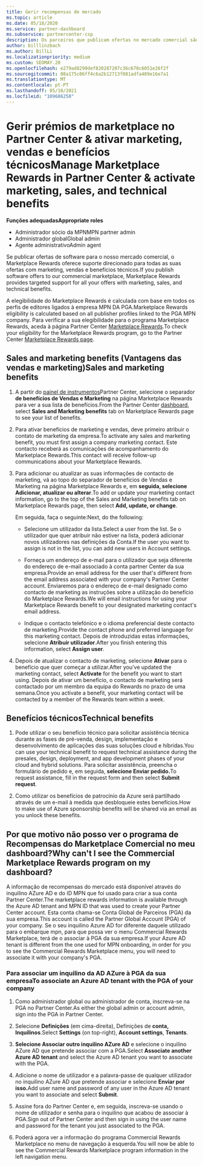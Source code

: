 ```yaml
---
title: Gerir recompensas de mercado
ms.topic: article
ms.date: 05/18/2020
ms.service: partner-dashboard
ms.subservice: partnercenter-csp
description: Os parceiros que publicam ofertas no mercado comercial são elegíveis para benefícios que oferecem apoio ao marketing.
author: billlinzbach
ms.author: BillLi
ms.localizationpriority: medium
ms.custom: SEOMAY.20
ms.openlocfilehash: e279ad8299def820287207c36c670c6051e26f2f
ms.sourcegitcommit: 08a175c06ff4c6a2b12713f081adfa489e16e7a1
ms.translationtype: MT
ms.contentlocale: pt-PT
ms.lasthandoff: 05/10/2021
ms.locfileid: "109686250"
---
```

# <a name="manage-marketplace-rewards-in-partner-center--activate-marketing-sales-and-technical-benefits"></a><span data-ttu-id="dae59-103">Gerir prémios de marketplace no Partner Center & ativar marketing, vendas e benefícios técnicos</span><span class="sxs-lookup"><span data-stu-id="dae59-103">Manage Marketplace Rewards in Partner Center & activate marketing, sales, and technical benefits</span></span>

<span data-ttu-id="dae59-104">**Funções adequadas**</span><span class="sxs-lookup"><span data-stu-id="dae59-104">**Appropriate roles**</span></span>

- <span data-ttu-id="dae59-105">Administrador sócio da MPN</span><span class="sxs-lookup"><span data-stu-id="dae59-105">MPN partner admin</span></span>
- <span data-ttu-id="dae59-106">Administrador global</span><span class="sxs-lookup"><span data-stu-id="dae59-106">Global admin</span></span>
- <span data-ttu-id="dae59-107">Agente administrativo</span><span class="sxs-lookup"><span data-stu-id="dae59-107">Admin agent</span></span>

<span data-ttu-id="dae59-108">Se publicar ofertas de software para o nosso mercado comercial, o Marketplace Rewards oferece suporte direcionado para todas as suas ofertas com marketing, vendas e benefícios técnicos.</span><span class="sxs-lookup"><span data-stu-id="dae59-108">If you  publish software offers to our commercial marketplace, Marketplace Rewards provides targeted support for all your offers with marketing, sales, and technical benefits.</span></span>

<span data-ttu-id="dae59-109">A elegibilidade do Marketplace Rewards é calculada com base em todos os perfis de editores ligados à empresa MPN DA PGA.</span><span class="sxs-lookup"><span data-stu-id="dae59-109">Marketplace Rewards eligibility is calculated based on all publisher profiles linked to the PGA MPN company.</span></span> <span data-ttu-id="dae59-110">Para verificar a sua elegibilidade para o programa Marketplace Rewards, aceda à página Partner Center [Marketplace Rewards](https://partner.microsoft.com/dashboard/mpn/program/commercialmarketplace).</span><span class="sxs-lookup"><span data-stu-id="dae59-110">To check your eligibility for the Marketplace Rewards program, go to the Partner Center [Marketplace Rewards page](https://partner.microsoft.com/dashboard/mpn/program/commercialmarketplace).</span></span>

## <a name="sales-and-marketing-benefits"></a><span data-ttu-id="dae59-111">Sales and marketing benefits (Vantagens das vendas e marketing)</span><span class="sxs-lookup"><span data-stu-id="dae59-111">Sales and marketing benefits</span></span>

1. <span data-ttu-id="dae59-112">A partir do [painel de instrumentos](https://partner.microsoft.com/dashboard)Partner Center, selecione o separador **de benefícios de Vendas e Marketing** na página Marketplace Rewards para ver a sua lista de benefícios.</span><span class="sxs-lookup"><span data-stu-id="dae59-112">From the Partner Center [dashboard](https://partner.microsoft.com/dashboard), select **Sales and Marketing benefits** tab on Marketplace Rewards page to see your list of benefits.</span></span> 

2. <span data-ttu-id="dae59-113">Para ativar benefícios de marketing e vendas, deve primeiro atribuir o contato de marketing da empresa.</span><span class="sxs-lookup"><span data-stu-id="dae59-113">To activate any sales and marketing benefit, you must first assign a company marketing contact.</span></span> <span data-ttu-id="dae59-114">Este contacto receberá as comunicações de acompanhamento do Marketplace Rewards.</span><span class="sxs-lookup"><span data-stu-id="dae59-114">This contact will receive follow-up communications about your Marketplace Rewards.</span></span>

3. <span data-ttu-id="dae59-115">Para adicionar ou atualizar as suas informações de contacto de marketing, vá ao topo do separador de benefícios de Vendas e Marketing na página Marketplace Rewards e, em **seguida, selecione Adicionar, atualizar ou alterar**.</span><span class="sxs-lookup"><span data-stu-id="dae59-115">To add or update your marketing contact information, go to the top of the Sales and Marketing benefits tab on Marketplace Rewards page, then select **Add, update, or change**.</span></span> 

   <span data-ttu-id="dae59-116">Em seguida, faça o seguinte:</span><span class="sxs-lookup"><span data-stu-id="dae59-116">Next, do the following:</span></span>

   - <span data-ttu-id="dae59-117">Selecione um utilizador da lista.</span><span class="sxs-lookup"><span data-stu-id="dae59-117">Select a user from the list.</span></span> <span data-ttu-id="dae59-118">Se o utilizador que quer atribuir não estiver na lista, poderá adicionar novos utilizadores nas definições da Conta.</span><span class="sxs-lookup"><span data-stu-id="dae59-118">If the user you want to assign is not in the list, you can add new users in Account settings.</span></span>

   - <span data-ttu-id="dae59-119">Forneça um endereço de e-mail para o utilizador que seja diferente do endereço de e-mail associado à conta partner Center da sua empresa.</span><span class="sxs-lookup"><span data-stu-id="dae59-119">Provide an email address for the user that's different from the email address associated with your company's Partner Center account.</span></span> <span data-ttu-id="dae59-120">Enviaremos para o endereço de e-mail designado como contacto de marketing as instruções sobre a utilização do benefício do Marketplace Rewards.</span><span class="sxs-lookup"><span data-stu-id="dae59-120">We will email instructions for using your Marketplace Rewards benefit to your designated marketing contact's email address.</span></span>

   - <span data-ttu-id="dae59-121">Indique o contacto telefónico e o idioma preferencial deste contacto de marketing.</span><span class="sxs-lookup"><span data-stu-id="dae59-121">Provide the contact phone and preferred language for this marketing contact.</span></span> <span data-ttu-id="dae59-122">Depois de introduzidas estas informações, selecione **Atribuir utilizador**.</span><span class="sxs-lookup"><span data-stu-id="dae59-122">After you finish entering this information, select **Assign user**.</span></span>

4. <span data-ttu-id="dae59-123">Depois de atualizar o contacto de marketing, selecione **Ativar** para o benefício que quer começar a utilizar.</span><span class="sxs-lookup"><span data-stu-id="dae59-123">After you’ve updated the marketing contact, select **Activate** for the benefit you want to start using.</span></span> <span data-ttu-id="dae59-124">Depois de ativar um benefício, o contacto de marketing será contactado por um membro da equipa do Rewards no prazo de uma semana.</span><span class="sxs-lookup"><span data-stu-id="dae59-124">Once you activate a benefit, your marketing contact will be contacted by a member of the Rewards team within a week.</span></span>

## <a name="technical-benefits"></a><span data-ttu-id="dae59-125">Benefícios técnicos</span><span class="sxs-lookup"><span data-stu-id="dae59-125">Technical benefits</span></span>

1. <span data-ttu-id="dae59-126">Pode utilizar o seu benefício técnico para solicitar assistência técnica durante as fases de pré-venda, design, implementação e desenvolvimento de aplicações das suas soluções cloud e híbridas.</span><span class="sxs-lookup"><span data-stu-id="dae59-126">You can use your technical benefit to request technical assistance during the presales, design, deployment, and app development phases of your cloud and hybrid solutions.</span></span> <span data-ttu-id="dae59-127">Para solicitar assistência, preencha o formulário de pedido e, em seguida, **selecione Enviar pedido.**</span><span class="sxs-lookup"><span data-stu-id="dae59-127">To request assistance, fill in the request form and then select **Submit request**.</span></span>

2. <span data-ttu-id="dae59-128">Como utilizar os benefícios de patrocínio da Azure será partilhado através de um e-mail à medida que desbloqueie estes benefícios.</span><span class="sxs-lookup"><span data-stu-id="dae59-128">How to make use of Azure sponsorship benefits will be shared via an email as you unlock these benefits.</span></span>

## <a name="why-cant-i-see-the-commercial-marketplace-rewards-program-on-my-dashboard"></a><span data-ttu-id="dae59-129">Por que motivo não posso ver o programa de Recompensas do Marketplace Comercial no meu dashboard?</span><span class="sxs-lookup"><span data-stu-id="dae59-129">Why can't I see the Commercial Marketplace Rewards program on my dashboard?</span></span>

<span data-ttu-id="dae59-130">A informação de recompensas do mercado está disponível através do inquilino AZure AD e do ID MPN que foi usado para criar a sua conta Partner Center.</span><span class="sxs-lookup"><span data-stu-id="dae59-130">The marketplace rewards information is available through the Azure AD tenant and MPN ID that was used to create your Partner Center account.</span></span> <span data-ttu-id="dae59-131">Esta conta chama-se Conta Global de Parceiros (PGA) da sua empresa.</span><span class="sxs-lookup"><span data-stu-id="dae59-131">This account is called the Partner Global Account (PGA) of your company.</span></span> <span data-ttu-id="dae59-132">Se o seu inquilino Azure AD for diferente daquele utilizado para o embarque mpn, para que possa ver o menu Commercial Rewards Marketplace, terá de o associar à PGA da sua empresa.</span><span class="sxs-lookup"><span data-stu-id="dae59-132">If your Azure AD tenant is different from the  one used for MPN onboarding, in order for you to see the Commercial Rewards Marketplace menu, you will need to associate it with your company's PGA.</span></span>

### <a name="to-associate-an-azure-ad-tenant-with-the-pga-of-your-company"></a><span data-ttu-id="dae59-133">Para associar um inquilino da AD AZure à PGA da sua empresa</span><span class="sxs-lookup"><span data-stu-id="dae59-133">To associate an Azure AD tenant with the PGA of your company</span></span>

1. <span data-ttu-id="dae59-134">Como administrador global ou administrador de conta, inscreva-se na PGA no Partner Center.</span><span class="sxs-lookup"><span data-stu-id="dae59-134">As either the global admin or account admin, sign into the PGA in Partner Center.</span></span>

2. <span data-ttu-id="dae59-135">Selecione **Definições** (em cima-direita), Definições de **conta,** **Inquilinos**.</span><span class="sxs-lookup"><span data-stu-id="dae59-135">Select **Settings** (on top-right), **Account settings**, **Tenants**.</span></span> 

3. <span data-ttu-id="dae59-136">**Selecione Associar outro inquilino AZure AD** e selecione o inquilino AZure AD que pretende associar com a PGA.</span><span class="sxs-lookup"><span data-stu-id="dae59-136">Select **Associate another Azure AD tenant** and select the Azure AD tenant you want to associate with the PGA.</span></span>

4. <span data-ttu-id="dae59-137">Adicione o nome de utilizador e a palavra-passe de qualquer utilizador no inquilino AZure AD que pretende associar e selecione **Enviar por isso.**</span><span class="sxs-lookup"><span data-stu-id="dae59-137">Add user name and password of any user in the Azure AD tenant you want to associate and select **Submit**.</span></span>

5. <span data-ttu-id="dae59-138">Assine fora do Partner Center e, em seguida, inscreva-se usando o nome de utilizador e senha para o inquilino que acabou de associar à PGA.</span><span class="sxs-lookup"><span data-stu-id="dae59-138">Sign out of Partner Center and then sign in using the user name and password for the tenant you just associated to the PGA.</span></span>

6. <span data-ttu-id="dae59-139">Poderá agora ver a informação do programa Commercial Rewards Marketplace no menu de navegação à esquerda.</span><span class="sxs-lookup"><span data-stu-id="dae59-139">You will now be able to see the Commercial Rewards Marketplace program information in the left navigation menu.</span></span>

